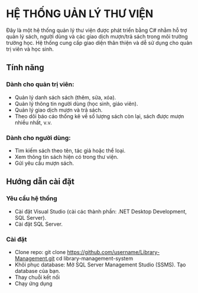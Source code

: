 # HỆ THỐNG UẢN LÝ THƯ VIỆN
Đây là một hệ thống quản lý thư viện được phát triển bằng C# nhằm hỗ trợ quản lý sách, người dùng và các giao dịch mượn/trả sách trong môi trường trường học. Hệ thống cung cấp giao diện thân thiện và dễ sử dụng cho quản trị viên và học sinh.

## Tính năng
### Dành cho quản trị viên:
- Quản lý danh sách sách (thêm, sửa, xóa).
- Quản lý thông tin người dùng (học sinh, giáo viên).
- Quản lý giao dịch mượn và trả sách.
- Theo dõi báo cáo thống kê về số lượng sách còn lại, sách được mượn nhiều nhất, v.v.

### Dành cho người dùng:
- Tìm kiếm sách theo tên, tác giả hoặc thể loại.
- Xem thông tin sách hiện có trong thư viện.
- Gửi yêu cầu mượn sách.

## Hướng dẫn cài đặt
### Yêu cầu hệ thống
- Cài đặt Visual Studio (cài các thành phần: .NET Desktop Development, SQL Server).
- Cài đặt SQL Server.
### Cài đặt
- Clone repo:
    git clone https://github.com/username/Library-Management.git
    cd library-management-system
- Khôi phục database:
    Mở SQL Server Management Studio (SSMS).
    Tạo database của bạn.
- Thay chuỗi kết nối
- Chạy ứng dụng
